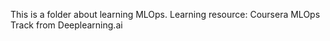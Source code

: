 This is a folder about learning MLOps.
Learning resource: Coursera MLOps Track from Deeplearning.ai
